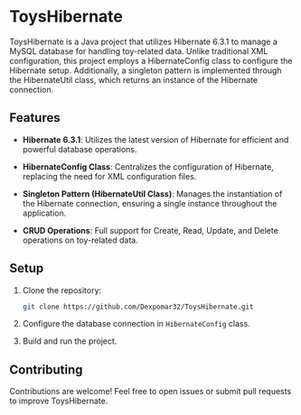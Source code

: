 # ToysHibernate

ToysHibernate is a Java project that utilizes Hibernate 6.3.1 to manage a MySQL database for handling toy-related data. Unlike traditional XML configuration, this project employs a HibernateConfig class to configure the Hibernate setup. Additionally, a singleton pattern is implemented through the HibernateUtil class, which returns an instance of the Hibernate connection.

## Features

- **Hibernate 6.3.1**: Utilizes the latest version of Hibernate for efficient and powerful database operations.

- **HibernateConfig Class**: Centralizes the configuration of Hibernate, replacing the need for XML configuration files.

- **Singleton Pattern (HibernateUtil Class)**: Manages the instantiation of the Hibernate connection, ensuring a single instance throughout the application.

- **CRUD Operations**: Full support for Create, Read, Update, and Delete operations on toy-related data.

## Setup

1. Clone the repository:

    ```bash
    git clone https://github.com/Dexpomar32/ToysHibernate.git
    ```

2. Configure the database connection in `HibernateConfig` class.

3. Build and run the project.

## Contributing

Contributions are welcome! Feel free to open issues or submit pull requests to improve ToysHibernate.
